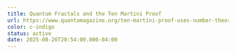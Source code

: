 ```yaml
---
title: Quantum Fractals and the Ten Martini Proof
url: https://www.quantamagazine.org/ten-martini-proof-uses-number-theory-to-explain-quantum-fractals-20250825/
color: c-indigo
status: active
date: 2025-08-26T20:54:00.000-04:00
---
```

